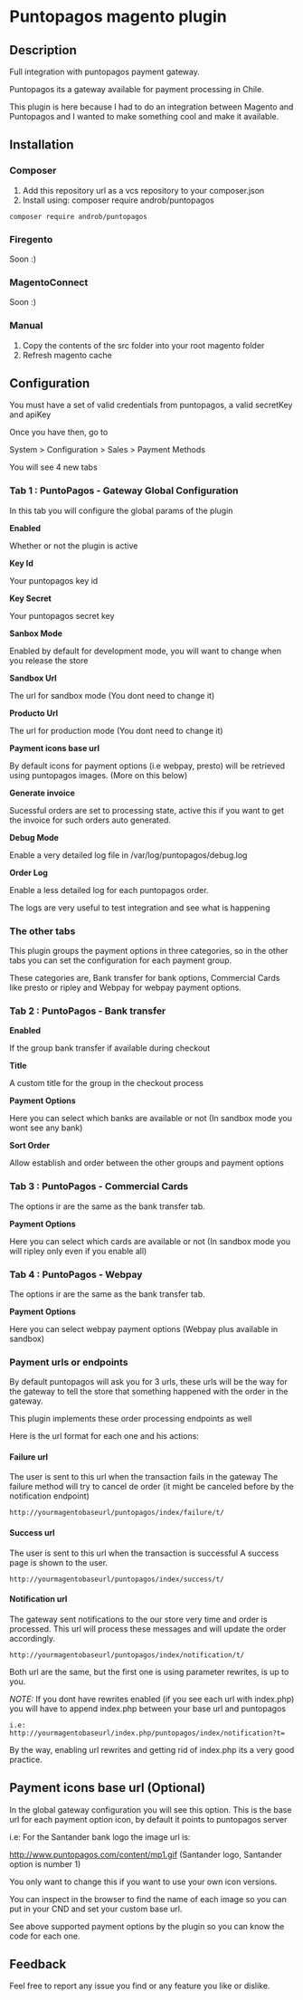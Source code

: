 Puntopagos magento plugin
=====================


## Description

Full integration with puntopagos payment gateway.

Puntopagos its a gateway available for payment processing in Chile.

This plugin is here because I had to do an integration between Magento and Puntopagos and I wanted to make something cool and make it available.


## Installation

### Composer

1. Add this repository url as a vcs repository to your composer.json
2. Install using: composer require androb/puntopagos

```
composer require androb/puntopagos
```

### Firegento

Soon :)

### MagentoConnect

Soon :)

### Manual

1. Copy the contents of the src folder into your root magento folder
2. Refresh magento cache

## Configuration

You must have a set of valid credentials from puntopagos, a valid secretKey and apiKey

Once you have then, go to

System > Configuration > Sales > Payment Methods

You will see 4 new tabs

### Tab 1 : PuntoPagos - Gateway Global Configuration

In this tab you will configure the global params of the plugin

**Enabled**

Whether or not the plugin is active

**Key Id**

Your puntopagos key id
  
**Key Secret**

Your puntopagos secret key

**Sanbox Mode**

Enabled by default for development mode, you will want to change when you release the store

**Sandbox Url**

The url for sandbox mode (You dont need to change it)

**Producto Url**

The url for production mode (You dont need to change it)

**Payment icons base url**

By default icons for payment options (i.e webpay, presto) will be retrieved using puntopagos images. (More on this below)

**Generate invoice**

Sucessful orders are set to processing state, active this if you want to get the invoice for such orders auto generated.

**Debug Mode**

Enable a very detailed log file in /var/log/puntopagos/debug.log

**Order Log**

Enable a less detailed log for each puntopagos order.

The logs are very useful to test integration and see what is happening

### The other tabs

This plugin groups the payment options in three categories, so in the other tabs you can set the configuration for each payment group.

These categories are, Bank transfer for bank options, Commercial Cards like presto or ripley and Webpay for webpay payment options.

### Tab 2 : PuntoPagos - Bank transfer

**Enabled**

If the group bank transfer if available during checkout

**Title**

A custom title for the group in the checkout process

**Payment Options**

Here you can select which banks are available or not (In sandbox mode you wont see any bank)

**Sort Order**

Allow establish and order between the other groups and payment options

### Tab 3 : PuntoPagos - Commercial Cards

The options ir are the same as the bank transfer tab.

**Payment Options**

Here you can select which cards are available or not (In sandbox mode you will ripley only even if you enable all)

### Tab 4 : PuntoPagos - Webpay

The options ir are the same as the bank transfer tab.

**Payment Options**

Here you can select webpay payment options (Webpay plus available in sandbox)

### Payment urls or endpoints

By default puntopagos will ask you for 3 urls, these urls will be the way for the gateway to tell the store that something happened with the order in the gateway.

This plugin implements these order processing endpoints as well

Here is the url format for each one and his actions:

#### Failure url

The user is sent to this url when the transaction fails in the gateway
The failure method will try to cancel de order (it might be canceled before by the notification endpoint)

```
http://yourmagentobaseurl/puntopagos/index/failure/t/
```

####  Success url

The user is sent to this url when the transaction is successful
A success page is shown to the user.

```
http://yourmagentobaseurl/puntopagos/index/success/t/
```

####  Notification url

The gateway sent notifications to the our store very time and order is processed.
This url will process these messages and will update the order accordingly.

```
http://yourmagentobaseurl/puntopagos/index/notification/t/
```

Both url are the same, but the first one is using parameter rewrites, is up to you.

*NOTE:* If you dont have rewrites enabled (if you see each url with index.php) you will have to append index.php between your base url and puntopagos

```
i.e: http://yourmagentobaseurl/index.php/puntopagos/index/notification?t=
```

By the way, enabling url rewrites and getting rid of index.php its a very good practice.

## Payment icons base url (Optional)

In the global gateway configuration you will see this option. This is the base url for each payment option icon, by default it points to puntopagos server

i.e: For the Santander bank logo the image url is: 

http://www.puntopagos.com/content/mp1.gif (Santander logo, Santander option is number 1)


You only want to change this if you want to use your own icon versions.

You can inspect in the browser to find the name of each image so you can put in your CND and set your custom base url.

See above supported payment options by the plugin so you can know the code for each one.

## Feedback

Feel free to report any issue you find or any feature you like or dislike.